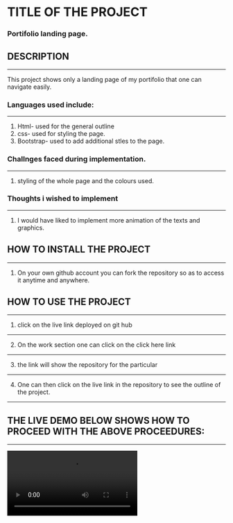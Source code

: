 # TITLE OF THE PROJECT
### Portifolio landing page.
## DESCRIPTION
---
This project shows only a landing page of my portifolio that one can navigate easily.
### Languages used include:
---
1. Html- used for the general outline
2. css- used for styling the page.
3. Bootstrap- used to add additional stles to the page.
### Challnges faced during implementation.
---
1. styling of the whole page and the colours used.
### Thoughts i wished to implement
---
1. I would have liked to implement more animation of the texts and graphics.
## HOW TO INSTALL THE PROJECT
---
1. On your own github account you can fork the repository so as to access it anytime and anywhere.
## HOW TO USE THE PROJECT
---
1. click on the live link deployed on git hub 
---
2. On the work section one can click on the click here link
---
3. the link will show the repository for the particular
---
4. One can then click on the live link in the repository to see the outline of the project. 
---
## THE LIVE DEMO BELOW SHOWS HOW TO PROCEED WITH THE ABOVE PROCEEDURES:
----
<video src="./images/live.mp4">